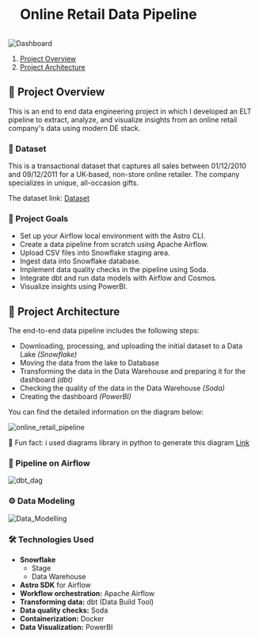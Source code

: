 
 <div id="user-content-toc">
    <ul>
      <summary><h1 style="display: inline-block;"> Online Retail Data Pipeline </h1></summary>
    </ul>
  </div>

![Dashboard](https://github.com/user-attachments/assets/fa3ad1ab-ecc7-49ec-9391-81ed91fbeb96)
1. [ Project Overview ](#introduction)
3. [ Project Architecture ](#arch)


<a name="introduction"></a>
## 🔬 Project Overview 

This is an end to end data engineering project in which I developed an ELT pipeline to extract, analyze, and visualize insights from an online retail company's data using modern DE stack.

### 💾 Dataset

This is a transactional dataset that captures all sales between 01/12/2010 and 09/12/2011 for a UK-based, non-store online retailer. The company specializes in unique, all-occasion gifts.


The dataset link: [Dataset](https://www.kaggle.com/datasets/vijayuv/onlineretail)

### 🎯 Project Goals

- Set up your Airflow local environment with the Astro CLI.
- Create a data pipeline from scratch using Apache Airflow.
- Upload CSV files into Snowflake staging area.
- Ingest data into Snowflake database.
- Implement data quality checks in the pipeline using Soda.
- Integrate dbt and run data models with Airflow and Cosmos.
- Visualize insights using PowerBI.


<a name="arch"></a>
## 📝 Project Architecture

The end-to-end data pipeline includes the following steps:

- Downloading, processing, and uploading the initial dataset to a Data Lake *(Snowflake)*
- Moving the data from the lake to  Database
- Transforming the data in the Data Warehouse and preparing it for the dashboard *(dbt)*
- Checking the quality of the data in the Data Warehouse *(Soda)*
- Creating the dashboard *(PowerBI)*
  
You can find the detailed information on the diagram below:

![online_retail_pipeline](https://github.com/user-attachments/assets/8313de58-37c8-482d-8e4b-e166b64b4061)

:name_badge: Fun fact: i used diagrams library in python to generate this diagram [Link](https://diagrams.mingrammer.com/docs/getting-started/installation)

### 🔧 Pipeline on Airflow
![dbt_dag](https://github.com/user-attachments/assets/7ddd4f82-3660-4bd1-b77c-0e3b242e936a)




### ⚙️ Data Modeling
![Data_Modelling](https://github.com/user-attachments/assets/7f153d0d-7dc7-469b-9d09-b0b257d706d7)


### 🛠️ Technologies Used

- **Snowflake**
  - Stage
  - Data Warehouse
- **Astro SDK** for Airflow
- **Workflow orchestration:** Apache Airflow
- **Transforming data:** dbt (Data Build Tool)
- **Data quality checks:** Soda
- **Containerization:** Docker
- **Data Visualization:** PowerBI
